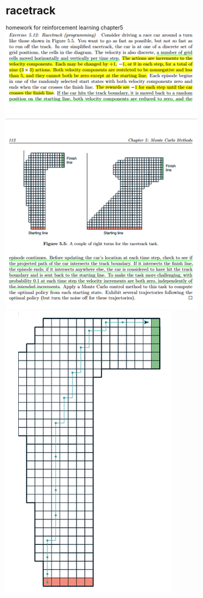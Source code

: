 # racetrack
homework for reinforcement learning chapter5
![racetrack task](https://github.com/Mhttx2016/racetrack/blob/master/racetrack_task.png)
![racetrack on-policy learning result](https://github.com/Mhttx2016/racetrack/blob/master/racetrack_result/off_policy_result.png)
